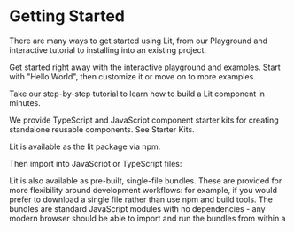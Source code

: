 # Getting Started

There are many ways to get started using Lit, from our Playground and interactive tutorial to installing into an existing project.

Get started right away with the interactive playground and examples. Start with "Hello World", then customize it or move on to more examples.

Take our step-by-step tutorial to learn how to build a Lit component in minutes.

We provide TypeScript and JavaScript component starter kits for creating standalone reusable components. See Starter Kits.

Lit is available as the lit package via npm.

Then import into JavaScript or TypeScript files:

Lit is also available as pre-built, single-file bundles. These are provided for more flexibility around development workflows: for example, if you would prefer to download a single file rather than use npm and build tools. The bundles are standard JavaScript modules with no dependencies - any modern browser should be able to import and run the bundles from within a <script type="module"> like this:

If you're using npm for client-side dependencies, you should use the lit package, not these bundles. The bundles intentionally combine most or all of Lit into a single file, which can cause your page to download more code than it needs.

To browse the bundles, go to https://cdn.jsdelivr.net/gh/lit/dist/ and use the dropdown menu to go to the page for a particular version. On that page, there will be a directory for each type of bundle available for that version. There are two types of bundles:

See Adding Lit to an existing project for instructions on adding Lit to an existing project or application.

The Open WC project has a project generator that can scaffold out an application project using Lit.


1. Lit Playground
2. Interactive tutorial
3. Lit starter kits
4. Install locally from npm
5. Use bundles
6. Add Lit to an existing project
7. Open WC project generator

```
lit
```

```
npm i lit
```

```
npm i lit
```

```
npm i lit
```

```
import {LitElement, html} from 'lit';import {customElement, property} from 'lit/decorators.js';
```

```
import {LitElement, html} from 'lit';import {customElement, property} from 'lit/decorators.js';
```

```
import {LitElement, html} from 'lit';
```

```
import {customElement, property} from 'lit/decorators.js';
```

```
import {LitElement, html} from 'lit';
```

```
import {LitElement, html} from 'lit';
```

```
import {LitElement, html} from 'lit';
```

```
<script type="module">
```

```
import {LitElement, html} from 'https://cdn.jsdelivr.net/gh/lit/dist@3/core/lit-core.min.js';
```

```
import {LitElement, html} from 'https://cdn.jsdelivr.net/gh/lit/dist@3/core/lit-core.min.js';
```

```
import {LitElement, html} from 'https://cdn.jsdelivr.net/gh/lit/dist@3/core/lit-core.min.js';
```

```
lit
```

```
core
```

```
lit
```

```
all
```

```
core
```

```
lit
```

```
html
```

```
svg
```

```
lit/static-html.js
```

```
staticHtml
```

```
staticSvg
```

